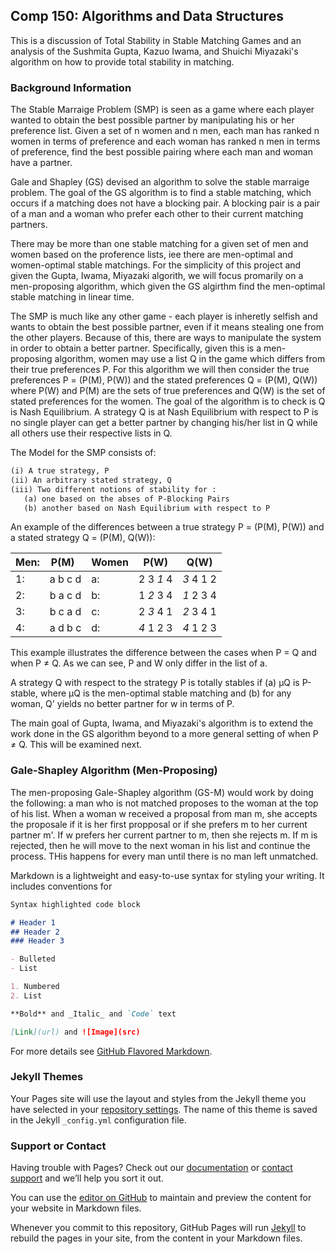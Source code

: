 ## Comp 150: Algorithms and Data Structures 

This is a discussion of Total Stability in Stable Matching Games and an analysis of the Sushmita Gupta, Kazuo Iwama, and Shuichi Miyazaki's algorithm on how to provide total stability in matching. 

### Background Information 

The Stable Marraige Problem (SMP) is seen as a game where each player wanted to obtain the best possible partner by manipulating his or her preference list. Given a set of n women and n men, each man has ranked n women in terms of preference and each woman has ranked n men in terms of preference, find the best possible pairing where each man and woman have a partner. 

Gale and Shapley (GS) devised an algorithm to solve the stable marraige problem. The goal of the GS algorithm is to find a stable matching, which occurs if a matching does not have a blocking pair. A blocking pair is a pair of a man and a woman who prefer each other to their current matching partners. 

There may be more than one stable matching for a given set of men and women based on the proference lists, iee there are men-optimal and women-optimal stable matchings. For the simplicity of this project and given the Gupta, Iwama, Miyazaki algorith, we will focus promarily on a men-proposing algorithm, which given the GS algirthm find the men-optimal stable matching in linear time. 

The SMP is much like any other game - each player is inheretly selfish and wants to obtain the best possible partner, even if it means stealing one from the other players. Because of this, there are ways to manipulate the system in order to obtain a better partner. Specifically, given this is a men-proposing algorithm, women may use a list Q in the game which differs from their true preferences P. 
For this algorithm we will then consider the true preferences P = (P(M), P(W)) and the stated preferences Q = (P(M), Q(W)) where P(W) and P(M) are the sets of true preferences and Q(W) is the set of stated preferences for the women. The goal of the algorithm is to check is Q is Nash Equilibrium. A strategy Q is at Nash Equilibrium with respect to P is no single player can get a better partner by changing his/her list in Q while all others use their respective lists in Q. 

The Model for the SMP consists of:
```markdown
(i) A true strategy, P
(ii) An arbitrary stated strategy, Q
(iii) Two different notions of stability for : 
   (a) one based on the abses of P-Blocking Pairs
   (b) another based on Nash Equilibrium with respect to P
```
An example of the differences between a true strategy P = (P(M), P(W)) and a stated strategy Q = (P(M), Q(W)): 

Men: | P(M)    |  Women |  P(W)     |   Q(W)    |
|----| ------- | ------ | --------  |-----------|
1:   | a b c d |    a:  | 2 3 *1* 4 | *3* 4 1 2 |
2:   | b a c d |    b:  | 1 *2* 3 4 | *1* 2 3 4 |
3:   | b c a d |    c:  | 2 *3* 4 1 | *2* 3 4 1 |
4:   | a d b c |    d:  | *4* 1 2 3 | *4* 1 2 3 |

This example illustrates the difference between the cases when P = Q and when P ≠ Q. As we can see, P and W only differ in the list of a. 

A strategy Q with respect to the strategy P is totally stables if (a) µQ is P-stable, where µQ is the men-optimal stable matching and (b) for any woman, Q' yields no better partner for w in terms of P.

The main goal of Gupta, Iwama, and Miyazaki's algorithm is to extend the work done in the GS algorithm beyond to a more general setting of when P ≠ Q. This will be examined next. 

### Gale-Shapley Algorithm (Men-Proposing) 
The men-proposing Gale-Shapley algorithm (GS-M) would work by doing the following: a man who is not matched proposes to the woman at the top of his list. When a woman w received a proposal from man m, she accepts the proposale if it is her first propposal or if she prefers m to her current partner m'. If w prefers her current partner to m, then she rejects m. If m is rejected, then he will move to the next woman in his list and continue the process. THis happens for every man until there is no man left unmatched. 



Markdown is a lightweight and easy-to-use syntax for styling your writing. It includes conventions for

```markdown
Syntax highlighted code block

# Header 1
## Header 2
### Header 3

- Bulleted
- List

1. Numbered
2. List

**Bold** and _Italic_ and `Code` text

[Link](url) and ![Image](src)
```

For more details see [GitHub Flavored Markdown](https://guides.github.com/features/mastering-markdown/).

### Jekyll Themes

Your Pages site will use the layout and styles from the Jekyll theme you have selected in your [repository settings](https://github.com/francesbhughes/comp150Project/settings). The name of this theme is saved in the Jekyll `_config.yml` configuration file.

### Support or Contact

Having trouble with Pages? Check out our [documentation](https://help.github.com/categories/github-pages-basics/) or [contact support](https://github.com/contact) and we’ll help you sort it out.





You can use the [editor on GitHub](https://github.com/francesbhughes/comp150Project/edit/master/index.md) to maintain and preview the content for your website in Markdown files.

Whenever you commit to this repository, GitHub Pages will run [Jekyll](https://jekyllrb.com/) to rebuild the pages in your site, from the content in your Markdown files.
